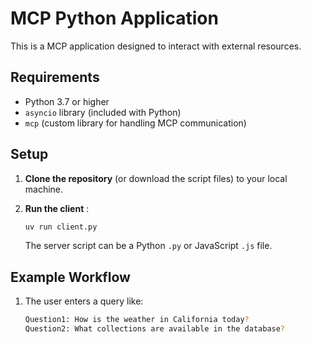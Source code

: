 # MCP Python Application

This is a  MCP application designed to interact with external resources. 

## Requirements

- Python 3.7 or higher
- `asyncio` library (included with Python)
- `mcp` (custom library for handling MCP communication)

## Setup

1. **Clone the repository** (or download the script files) to your local machine.

2. **Run the client** :
    
    ```bash
    uv run client.py
    ```
    
    The server script can be a Python `.py` or JavaScript `.js` file.
    
## Example Workflow

1. The user enters a query like:
    
    ```bash
    Question1: How is the weather in California today?
    Question2: What collections are available in the database?
    ```
